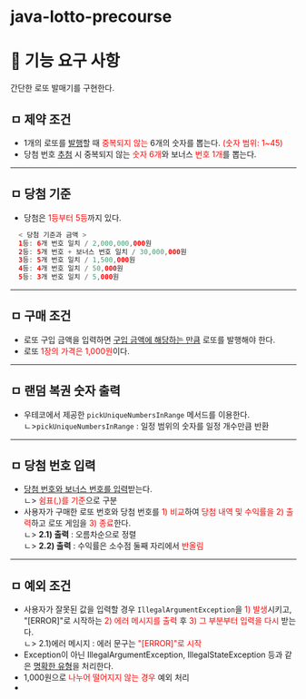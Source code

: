 # java-lotto-precourse

# 📎 기능 요구 사항
간단한 로또 발매기를 구현한다.

## ㅁ 제약 조건
- 1개의 로또를 <U>발행</U>할 때 <span style="color: red">중복되지 않는</span> 6개의 숫자를 뽑는다. <span style="color: red">(숫자 범위: 1~45)</span>  
- 당첨 번호 <U>추첨</U> 시 중복되지 않는 <span style="color: red">숫자 6개</span>와 보너스 <span style="color: red">번호 1개</span>를 뽑는다.  

---

## ㅁ 당첨 기준

- 당첨은 <span style="color: red">1등부터 5등</span>까지 있다.  
```java
  < 당첨 기준과 금액 >
  1등: 6개 번호 일치 / 2,000,000,000원
  2등: 5개 번호 + 보너스 번호 일치 / 30,000,000원
  3등: 5개 번호 일치 / 1,500,000원
  4등: 4개 번호 일치 / 50,000원
  5등: 3개 번호 일치 / 5,000원  
```

---
## ㅁ 구매 조건

- 로또 구입 금액을 입력하면 <U>구입 금액에 해당하는 만큼</U> 로또를 발행해야 한다.  
- 로또 <span style="color:red">1장의 가격은 1,000원</span>이다. 

---
## ㅁ 랜덤 복권 숫자 출력  

- 우테코에서 제공한 `pickUniqueNumbersInRange` 메서드를 이용한다.   
  ㄴ>`pickUniqueNumbersInRange` : 일정 범위의 숫자를 일정 개수만큼 반환

---
## ㅁ 당첨 번호 입력
- <U>당첨 번호와 보너스 번호를 입력</U>받는다.  
  ㄴ> <span style="color:red">쉼표(,)를 기준</span>으로 구분
- 사용자가 구매한 로또 번호와 당첨 번호를 <span style="color:red">1) 비교</span>하여 <span style="color:red">당첨 내역 및 수익률을 2) 출력</span>하고 로또 게임을 <span style="color:red">3) 종료</span>한다.  
  ㄴ> **2.1) 출력** : 오름차순으로 정렬  
  ㄴ> **2.2) 출력** : 수익률은 소수점 둘째 자리에서 <span style="color:red">반올림</span>
---

## ㅁ 예외 조건
- 사용자가 잘못된 값을 입력할 경우 ```IllegalArgumentException```을 <span style="color:red">1) 발생</span>시키고, "[ERROR]"로 시작하는 <span style="color:red">2) 에러 메시지를 출력</span> 후 <span style="color:red">3) 그 부분부터 입력을 다시</span> 받는다.  
  ㄴ> 2.1)에러 메시지 : 에러 문구는 <span style="color:red">"[ERROR]"로 시작</span>
- Exception이 아닌 IllegalArgumentException, IllegalStateException 등과 같은 <U>명확한 유형</U>을 처리한다.
- 1,000원으로  <span style="color:red">나누어 떨어지지 않는 경우</span> 예외 처리
- 